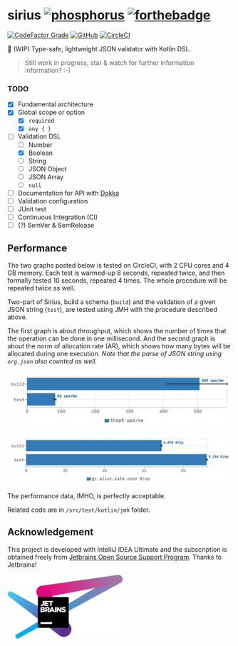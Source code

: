 # sirius [![phosphorus](https://forthebadge.com/images/badges/built-with-love.svg)](https://forthebadge.com)  [![forthebadge](https://forthebadge.com/images/badges/powered-by-electricity.svg)](https://forthebadge.com)

[![CodeFactor Grade](https://img.shields.io/codefactor/grade/github/Ray-Eldath/sirius/master?style=flat-square)](https://www.codefactor.io/repository/github/ray-eldath/sirius) [![GitHub](https://img.shields.io/github/license/Ray-Eldath/sirius?style=flat-square)](https://github.com/Ray-Eldath/sirius/blob/master/LICENSE) [![CircleCI](https://img.shields.io/circleci/build/github/Ray-Eldath/sirius?logo=circleci&style=flat-square)](https://circleci.com/gh/Ray-Eldath/workflows/sirius/tree/master) 

:construction: (WIP) Type-safe, lightweight JSON validator with Kotlin DSL.

> Still work in progress, star & watch for further information information? :-)

### TODO

 - [X] Fundamental architecture
 - [X] Global scope or option
   - [X] `required`
   - [X] `any { }`
 - [ ] Validation DSL
   - [ ] Number
   - [X] Boolean
   - [ ] String
   - [ ] JSON Object
   - [ ] JSON Array
   - [ ] `null`
 - [ ] Documentation for API with [Dokka](https://github.com/Kotlin/dokka)
 - [ ] Validation configuration
 - [ ] JUnit test
 - [ ] Continuous Integration (CI)
 - [ ] (?) SemVer & SemRelease

## Performance

The two graphs posted below is tested on CircleCI, with 2 CPU cores and 4 GB memory. Each test is warmed-up 8 seconds, repeated twice, and then formally tested 10 seconds, repeated 4 times. The whole procedure will be repeated twice as well. 

Two-part of Sirius, build a schema (`build`) and the validation of a given JSON string (`test`), are tested using JMH with the procedure described above.

The first graph is about throughput, which shows the number of times that the operation can be done in one millisecond. And the second graph is about the norm of allocation rate (AR), which shows how many bytes will be allocated during one execution. *Note that the parse of JSON string using `org.json` also counted as well.*

![Performance: Throughput](img/perf-thrpt.jpg)

![Performance: Allocation Rate per operation](img/perf-ar-norm.jpg)

The performance data, IMHO, is perfectly acceptable.


Related code are in `/src/test/kotlin/jmh` folder.

## Acknowledgement

This project is developed with IntelliJ IDEA Ultimate and the subscription is obtained freely from [Jetbrains Open Source Support Program](https://www.jetbrains.com/community/opensource/). Thanks to Jetbrains!

[![Jetbrains logo](img/jetbrains-variant-4.jpg)](https://www.jetbrains.com/?from=sirius)
